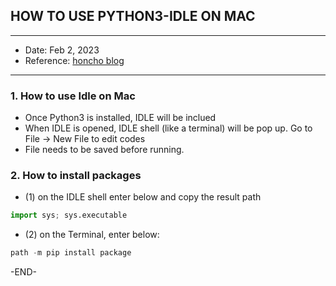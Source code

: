 ## HOW TO USE PYTHON3-IDLE ON MAC
----
- Date: Feb 2, 2023
- Reference: [honcho blog](https://www.honchosearch.com/blog/seo/install-python-modulespackage-using-idle-mac/)
----

### 1. How to use Idle on Mac
- Once Python3 is installed, IDLE will be inclued
- When IDLE is opened, IDLE shell (like a terminal) will be pop up. Go to File -> New File to edit codes
- File needs to be saved before running.

### 2. How to install packages
- (1) on the IDLE shell enter below and copy the result path
```python
import sys; sys.executable
```
- (2) on the Terminal, enter below:
```python
path -m pip install package
```


-END-
